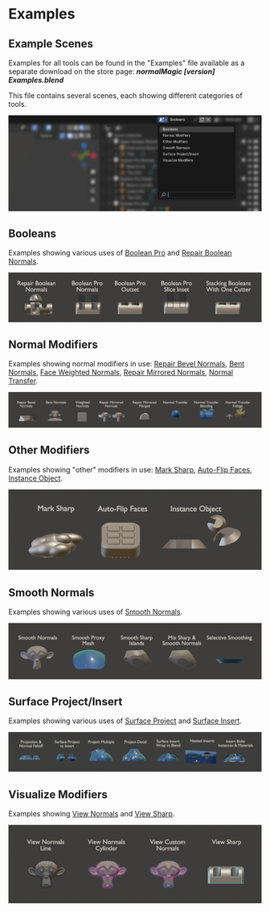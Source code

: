 # Examples

## Example Scenes
Examples for all tools can be found in the "Examples" file available as a separate download on the store page: ***normalMagic \[version\] Examples.blend***

This file contains several scenes, each showing different categories of tools.

![Scene Selector](./assets/examples/scene_selector.png)

## Booleans
Examples showing various uses of [Boolean Pro](./mesh_tools/boolean_pro.md) and [Repair Boolean Normals](./normal_tools/repair_boolean_normals.md).

![booleans](./assets/examples/booleans.png)

## Normal Modifiers
Examples showing normal modifiers in use:
[Repair Bevel Normals](./normal_tools/repair_bevel_normals.md), [Bent Normals](./normal_tools/bent_normals.md), [Face Weighted Normals](./normal_tools/face_weighted_normals.md), [Repair Mirrored Normals](./normal_tools/repair_mirrored_normals.md), [Normal Transfer](./normal_tools/normal_transfer.md).

![normal_modifiers](./assets/examples/normal_modifiers.png)

## Other Modifiers
Examples showing "other" modifiers in use: [Mark Sharp](./other_tools/mark_sharp.md), [Auto-Flip Faces](./other_tools/auto-flip_faces.md), [Instance Object](./other_tools/instance_object.md).

![other_modifiers](./assets/examples/other_modifiers.png)

## Smooth Normals
Examples showing various uses of [Smooth Normals](./normal_tools/smooth_normals.md).

![smooth_normals](./assets/examples/smooth_normals.png)

## Surface Project/Insert
Examples showing various uses of [Surface Project](./mesh_tools/surface_project.md) and [Surface Insert](./mesh_tools/surface_insert.md).

![surface_project_insert](./assets/examples/surface_project_insert.png)

## Visualize Modifiers
Examples showing [View Normals](./visualize_tools/view_normals.md) and [View Sharp](./visualize_tools/view_sharp.md).

![view_modifiers](./assets/examples/view_modifiers.png)